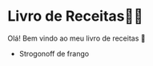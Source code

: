 # Livro de Receitas:man_cook:



Olá! Bem vindo ao meu livro de receitas :wave:

- Strogonoff de frango